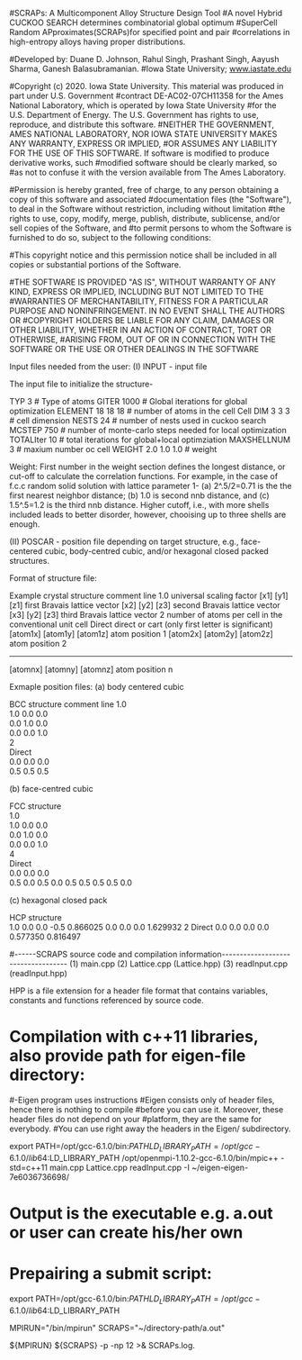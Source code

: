 #SCRAPs: A Multicomponent Alloy Structure Design Tool
#A novel Hybrid CUCKOO SEARCH determines combinatorial global optimum
#SuperCell Random APproximates(SCRAPs)for specified point and pair
#correlations in high-entropy alloys having proper distributions.

#Developed by: Duane D. Johnson, Rahul Singh, Prashant Singh, Aayush Sharma, Ganesh Balasubramanian.
#Iowa State University; www.iastate.edu

#Copyright (c) 2020. Iowa State University.  This material was produced in part under U.S. Government 
#contract DE-AC02-07CH11358 for the Ames National Laboratory, which is operated by Iowa State University
#for the U.S. Department of Energy. The U.S. Government has rights to use, reproduce, and distribute this software. 
#NEITHER THE GOVERNMENT, AMES NATIONAL LABORATORY, NOR IOWA STATE UNIVERSITY MAKES ANY WARRANTY, EXPRESS OR IMPLIED, 
#OR ASSUMES ANY LIABILITY FOR THE USE OF THIS SOFTWARE. If software is modified to produce derivative works, such 
#modified software should be clearly marked, so #as not to confuse it with the version available from The Ames Laboratory.

#Permission is hereby granted, free of charge, to any person obtaining a copy of this software and associated 
#documentation files (the "Software"), to deal in the Software without restriction, including without limitation 
#the rights to use, copy, modify, merge, publish, distribute, sublicense, and/or sell copies of the Software, and 
#to permit persons to whom the Software is furnished to do so, subject to the following conditions:
 
#This copyright notice and this permission notice shall be included in all copies or substantial portions of the Software.
 
#THE SOFTWARE IS PROVIDED "AS IS", WITHOUT WARRANTY OF ANY KIND, EXPRESS OR IMPLIED, INCLUDING BUT NOT LIMITED TO THE 
#WARRANTIES OF MERCHANTABILITY, FITNESS FOR A PARTICULAR PURPOSE AND NONINFRINGEMENT. IN NO EVENT SHALL THE AUTHORS OR 
#COPYRIGHT HOLDERS BE LIABLE FOR ANY CLAIM, DAMAGES OR OTHER LIABILITY, WHETHER IN AN ACTION OF CONTRACT, TORT OR OTHERWISE, 
#ARISING FROM, OUT OF OR IN CONNECTION WITH THE SOFTWARE OR THE USE OR OTHER DEALINGS IN THE SOFTWARE

Input files needed from the user: 
(I) INPUT  - input file 

The input file to initialize the structure-

TYP         3       	 # Type of atoms
GITER       1000     	 # Global iterations for global optimization
ELEMENT     18 18 18 	 # number of atoms in the cell
Cell DIM    3 3 3    	 # cell dimension 
NESTS       24        	 # number of nests used in cuckoo search
MCSTEP      750       	 # number of monte-carlo steps needed for local optimization 
TOTALIter   10        	 # total iterations for global+local optimziation
MAXSHELLNUM 3            # maxium number oc cell
WEIGHT      2.0 1.0 1.0  # weight

Weight: First number in the weight section defines the longest distance, or cut-off to calculate 
	the correlation functions. For example, in the case of f.c.c random solid solution with 
	lattice parameter 1- (a) 2^.5/2=0.71 is the the first nearest neighbor distance; 
	(b) 1.0 is second nnb distance, and (c) 1.5^.5=1.2 is the third nnb distance. 
	Higher cutoff, i.e., with more shells included leads to better disorder, however, chooising
	up to three shells are enough.

(II) POSCAR - position file depending on target structure, 
e.g., face-centered cubic, body-centred cubic, and/or hexagonal closed packed structures.

Format of structure file:

Example crystal structure      comment line
  1.0             	       universal scaling factor
 [x1] [y1] [z1]	 	       first  Bravais lattice vector
 [x2] [y2] [z3]  	       second Bravais lattice vector
 [x3] [y2] [z3]  	       third  Bravais lattice vector
 2               	       number of atoms per cell in the conventional unit cell
Direct           	       direct or cart (only first letter is significant)
 [atom1x] [atom1y] [atom1z]    atom position 1
 [atom2x] [atom2y] [atom2z]    atom position 2
   ---      ---      ---         
 [atomnx] [atomny] [atomnz]    atom position n

Exmaple position files:
(a) body centered cubic

BCC structure    comment line
 1.0             
 1.0 0.0 0.0     
 0.0 1.0 0.0     
 0.0 0.0 1.0     
 2               
Direct           
 0.0 0.0 0.0     
 0.5 0.5 0.5     

(b) face-centred cubic

FCC structure    
1.0             
 1.0 0.0 0.0     
 0.0 1.0 0.0     
 0.0 0.0 1.0     
 4               
Direct           
 0.0 0.0 0.0     
 0.5 0.0 0.5
 0.0 0.5 0.5
 0.5 0.5 0.0


(c) hexagonal closed pack

HCP structure                  
 1.0  0.0       0.0
-0.5  0.866025  0.0
 0.0  0.0       1.629932
 2 
Direct 
 0.0  0.0       0.0
 0.0  0.577350  0.816497


#------SCRAPS source code and compilation information-----------------------------------
(1) main.cpp
(2) Lattice.cpp (Lattice.hpp)
(3) readInput.cpp (readInput.hpp)

HPP is a file extension for a header file format that contains
variables, constants and functions referenced by source code.



# Compilation with c++11 libraries, also provide path for eigen-file directory:

#-Eigen program uses instructions
#Eigen consists only of header files, hence there is nothing to compile
#before you can use it. Moreover, these header files do not depend on your
#platform, they are the same for everybody. 
#You can use right away the headers in the Eigen/ subdirectory.

export PATH=/opt/gcc-6.1.0/bin:$PATH LD_LIBRARY_PATH=/opt/gcc-6.1.0/lib64:$LD_LIBRARY_PATH
/opt/openmpi-1.10.2-gcc-6.1.0/bin/mpic++ -std=c++11 main.cpp Lattice.cpp readInput.cpp -I ~/eigen-eigen-7e6036736698/

# Output is the executable e.g. a.out or user can create his/her own

# Prepairing a submit script:

export PATH=/opt/gcc-6.1.0/bin:$PATH LD_LIBRARY_PATH=/opt/gcc-6.1.0/lib64:$LD_LIBRARY_PATH

MPIRUN="/bin/mpirun"
SCRAPS="~/directory-path/a.out"

${MPIRUN}  ${SCRAPS} -p -np 12 >& SCRAPs.log.
